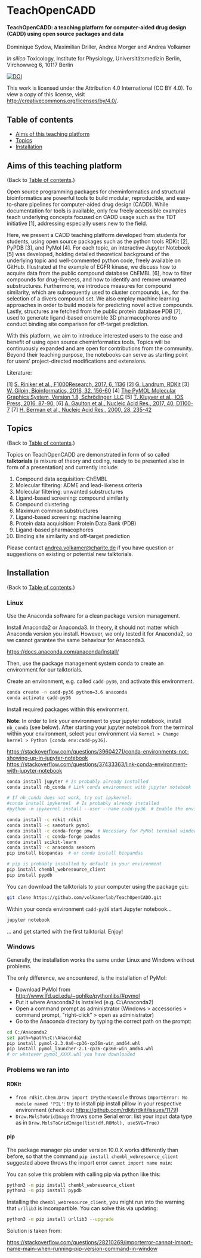 # TeachOpenCADD

#### TeachOpenCADD: a teaching platform for computer-aided drug design (CADD) using open source packages and data

Dominique Sydow, Maximilian Driller, Andrea Morger and Andrea Volkamer

*In silico* Toxicology, Institute for Physiology, Universitätsmedizin Berlin, Virchowweg 6, 10117 Berlin

[![DOI](https://zenodo.org/badge/DOI/10.5281/zenodo.1486227.svg)](https://doi.org/10.5281/zenodo.1486227)

This work is licensed under the Attribution 4.0 International (CC BY 4.0).
To view a copy of this license, visit http://creativecommons.org/licenses/by/4.0/.

## Table of contents  

* [Aims of this teaching platform](#aims-of-this-teaching-platform)
* [Topics](#topics)
* [Installation](#installation)

## Aims of this teaching platform

(Back to [Table of contents](#table-of-contents).)

Open source programming packages for cheminformatics and structural bioinformatics are powerful tools to build modular, reproducible, and easy-to-share pipelines for computer-aided drug design (CADD). While documentation for tools is available, only few freely accessible examples teach underlying concepts focused on CADD usage such as the TDT initiative [1], addressing especially users new to the field.

Here, we present a CADD teaching platform developed from students for students, using open source packages such as the python tools RDKit [2], PyPDB [3], and PyMol [4]. For each topic, an interactive Jupyter Notebook [5] was developed, holding detailed theoretical background of the underlying topic and well-commented python code, freely available on GitHub. Illustrated at the example of EGFR kinase, we discuss how to acquire data from the public compound database ChEMBL [6], how to filter compounds for drug-likeness, and how to identify and remove unwanted substructures. Furthermore, we introduce measures for compound similarity, which are subsequently used to cluster compounds, i.e., for the selection of a divers compound set. We also employ machine learning approaches in order to build models for predicting novel active compounds. Lastly, structures are fetched from the public protein database PDB [7], used to generate ligand-based ensemble 3D pharmacophores and to conduct binding site comparison for off-target prediction. 

With this platform, we aim to introduce interested users to the ease and benefit of using open source cheminformatics tools. Topics will be continuously expanded and are open for contributions from the community. Beyond their teaching purpose, the notebooks can serve as starting point for users’ project-directed modifications and extensions. 


Literature:

[1] [S. Riniker et al., F1000Research, 2017, 6, 1136](https://f1000research.com/articles/6-1136/v1) 
[2] [G. Landrum, RDKit](http://www.rdkit.org)
[3] [W. Gilpin, Bioinformatics, 2016, 32, 156-60](https://academic.oup.com/bioinformatics/article/32/1/159/1743800) 
[4] [The PyMOL Molecular Graphics System, Version 1.8, Schrödinger, LLC](https://pymol.org)
[5] [T. Kluyver et al., IOS Press, 2016, 87-90.](http://ebooks.iospress.com/publication/42900)
[6] [A. Gaulton et al., Nucleic Acid Res., 2017, 40, D1100-7](https://academic.oup.com/nar/article/42/D1/D1083/1043509)
[7] [H. Berman et al., Nucleic Acid Res., 2000, 28, 235-42](https://www.ncbi.nlm.nih.gov/pmc/articles/PMC102472/)


## Topics

(Back to [Table of contents](#table-of-contents).)

Topics on TeachOpenCADD are demonstrated in form of so called **talktorials** (a mixure of theory and coding, ready to be presented also in form of a presentation) and currently include:

1. Compound data acquisition: ChEMBL
2. Molecular filtering: ADME and lead-likeness criteria
3. Molecular filtering: unwanted substructures
4. Ligand-based screening: compound similarity
5. Compound clustering
6. Maximum common substructures
7. Ligand-based screening: machine learning
8. Protein data acquisition: Protein Data Bank (PDB)
9. Ligand-based pharmacophores
10. Binding site similarity and off-target prediction

Please contact andrea.volkamer@charite.de if you have question or suggestions on existing or potential new talktorials.


## Installation

(Back to [Table of contents](#table-of-contents).)

### Linux

Use the Anaconda software for a clean package version management. 

Install Anaconda2 or Anaconda3. In theory, it should not matter which Anaconda version you install. However, we only tested it for Anaconda2, so we cannot garantee the same behaviour for Anaconda3.

https://docs.anaconda.com/anaconda/install/

Then, use the package management system conda to create an environment for our talktorials.

Create an environment, e.g. called `cadd-py36`, and activate this environment.

```bash
conda create -n cadd-py36 python=3.6 anaconda
conda activate cadd-py36
```

Install required packages within this environment.

**Note**: In order to link your environment to your jupyter notebook, install `nb_conda` (see below). After starting your jupyter notebook from the terminal within your environment, select your environment via `Kernel > Change kernel > Python [conda env:cadd-py36]`.

https://stackoverflow.com/questions/39604271/conda-environments-not-showing-up-in-jupyter-notebook
https://stackoverflow.com/questions/37433363/link-conda-environment-with-jupyter-notebook

```bash
conda install jupyter # Is probably already installed
conda install nb_conda # Link conda environment with jupyter notebook

# If nb_conda does not work, try out ipykernel:
#conda install ipykernel  # Is probably already installed
#python -m ipykernel install --user --name cadd-py36  # Enable the environment in jupyter notebook

conda install -c rdkit rdkit
conda install -c samoturk pymol
conda install -c conda-forge pmw  # Necessary for PyMol terminal window to pop up
conda install -c conda-forge pandas
conda install scikit-learn
conda install -c anaconda seaborn
pip install biopandas  # or conda install biopandas 

# pip is probably installed by default in your environment
pip install chembl_webresource_client
pip install pypdb
```

You can download the talktorials to your computer using the package `git`:

```bash
git clone https://github.com/volkamerlab/TeachOpenCADD.git
```

Within your conda environment `cadd-py36` start Jupyter notebook...
```bash
jupyter notebook
```
... and get started with the first talktorial. Enjoy!

### Windows

Generally, the installation works the same under Linux and Windows without problems.

The only difference, we encountered, is the installation of PyMol:

* Download PyMol from http://www.lfd.uci.edu/~gohlke/pythonlibs/#pymol 
* Put it where Anaconda2 is installed (e.g. C:\Anaconda2)
* Open a command prompt as administrator (Windows > accessories > command prompt, "right-click" > open as administrator)
* Go to the Anaconda directory by typing the correct path on the prompt:

```bash
cd C:/Anaconda2
set path=%path%;C:\Anaconda2
pip install pymol‑2.3.0a0‑cp36‑cp36m‑win_amd64.whl
pip install pymol_launcher‑2.1‑cp36‑cp36m‑win_amd64.whl
# or whatever pymol_XXXX.whl you have downloaded
```

### Problems we ran into

#### RDKit

* ```from rdkit.Chem.Draw import IPythonConsole``` throws ```ImportError: No module named 'PIL'```: try to install pip install pillow in your respective environment (check out https://github.com/rdkit/rdkit/issues/1179)
* ```Draw.MolsToGridImage``` throws some Serial error: list your input data type as in ```Draw.MolsToGridImage(list(df.ROMol), useSVG=True)```

#### pip

The package manager pip under version 10.0.X works differently than before, so that the command ```pip install chembl_webresource_client``` suggested above throws the import error ```cannot import name main```:

You can solve this problem with calling pip via python like this:

```bash
python3 -m pip install chembl_webresource_client
python3 -m pip install pypdb
```

Installing the ```chembl_webresource_client```, you might run into the warning that ```urllib3``` is incompartible. You can solve this via updating:
```bash
python3 -m pip install urllib3 --upgrade
```

Solution is taken from:

https://stackoverflow.com/questions/28210269/importerror-cannot-import-name-main-when-running-pip-version-command-in-window
